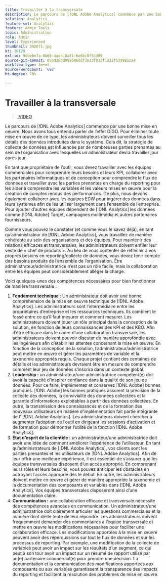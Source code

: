 ```yaml
---
title: Travailler à la transversale
description: Le parcours de [!DNL Adobe Analytics] commence par une bonne mise en oeuvre. Nous avons tous entendu parler de l’effet GIGO. Pour éliminer toute mise en œuvre de ce type, les administrateurs doivent surveiller tous les détails des données introduites dans le système. Cela dit, la stratégie de collecte de données est influencée par de nombreuses parties prenantes au sein de l’organisation avec lesquelles un administrateur devra travailler jour après jour.
solution: Analytics
feature-set: Analytics
feature: Admin Tools
topic: Administration
role: Admin
level: Experienced
thumbnail: 342071.jpg
kt: 10129
exl-id: 9dbebe7a-0b68-4aea-8a51-6e6bc0f54d09
source-git-commit: 058d26bd99ab060df3633fb32f1232f534881ca4
workflow-type: tm+mt
source-wordcount: '698'
ht-degree: 79%

---
```


# Travailler à la transversale

>[!VIDEO](https://video.tv.adobe.com/v/342071/?quality=12&learn=on)

Le parcours de [!DNL Adobe Analytics] commence par une bonne mise en oeuvre. Nous avons tous entendu parler de l’effet GIGO. Pour éliminer toute mise en œuvre de ce type, les administrateurs doivent surveiller tous les détails des données introduites dans le système. Cela dit, la stratégie de collecte de données est influencée par de nombreuses parties prenantes au sein de l’organisation avec lesquelles un administrateur devra travailler jour après jour.

En tant que propriétaire de l’outil, vous devez travailler avec les équipes commerciales pour comprendre leurs besoins et leurs KPI, collaborer avec les partenaires informatiques et de conception pour comprendre le flux de données et travailler avec les parties prenantes en charge du reporting pour les aider à comprendre les variables et les valeurs mises en œuvre pour la création de comptes rendus des performances. De plus, nous devons également collaborer avec les équipes EDW pour ingérer des données dans leurs systèmes afin de les utiliser largement dans l’ensemble de l’entreprise. Pour ajouter d’autres équipes dépendent de [!DNL Analytics] les données comme [!DNL Adobe] Target, campagnes multimédia et autres partenaires fournisseurs.

Comme vous pouvez le constater (et comme vous le savez déjà), en tant qu’administrateur de [!DNL Adobe Analytics], vous travaillez de manière cohérente au sein des organisations et des équipes. Pour maintenir des relations efficaces et transversales, les administrateurs doivent enfiler leur veste de « chef de produits ». Au lieu de vous contenter de réfléchir à vos propres besoins en reporting/collecte de données, vous devez tenir compte des besoins produits de l’ensemble de l’organisation. Être administrateur/administratrice n’est pas un rôle facile, mais la collaboration entre les équipes peut considérablement alléger la charge.

Voici quelques-unes des compétences nécessaires pour bien fonctionner de manière transversale :

1. **Fondement technique :** Un administrateur doit avoir une bonne compréhension de la mise en oeuvre technique de [!DNL Adobe Analytics]. Les administrateurs sont l’intermédiaire entre les propriétaires d’entreprise et les ressources techniques. Ils comblent le fossé entre ce qu’il faut mesurer et comment mesurer. Les administrateurs doivent jouer un rôle principal dans la conception de la solution, en fonction de leurs connaissances des KPI et des KBO. Afin d’être efficace dans le cadre d’une collaboration transversale, les administrateurs doivent pouvoir discuter de manière approfondie avec les ingénieurs afin d’établir les attentes concernant la mise en œuvre. En fonction de la conception de la solution, l’administrateur/administratrice peut mettre en œuvre et gérer les paramètres de variable et la taxonomie appropriés requis. Chaque projet contient des centaines de détails et les administrateurs devraient être en mesure de comprendre comment leur jeu de données s’inscrira dans un contexte global.
1. **Leadership :** un administrateur/une administratrice compétent(e) doit avoir la capacité d’inspirer confiance dans la qualité de son jeu de données. Pour ce faire, implémentez et conservez [!DNL Adobe] bonnes pratiques. [!DNL Adobe] les bonnes pratiques assurent la précision de la collecte des données, la convivialité des données collectées et la garantie d’informations exploitables à partir des données collectées. En outre, la transmission des connaissances et de la formation des nouveaux utilisateurs en matière d’implémentation fait partie intégrante de l’ [!DNL Adobe Analytics]. Les administrateurs doivent chercher à augmenter l’adoption de l’outil en dirigeant les sessions d’activation et de formation pour démontrer l’utilité de la fonction [!DNL Adobe Analytics].
1. **État d’esprit de la clientèle :** un administrateur/une administratrice doit avoir une idée de comment améliorer l’expérience de l’utilisateur. En tant qu’administrateurs de [!DNL Adobe Analytics], vos clients sont les parties prenantes et les utilisateurs de [!DNL Adobe Analytics]. Afin de leur offrir une meilleure expérience, il est essentiel de s’assurer que les équipes transversales disposent d’un accès approprié.  En comprenant leurs rôles et leurs besoins, vous pouvez anticiper les obstacles en octroyant l’accès approprié dès le début. En outre, les administrateurs doivent mettre en œuvre et gérer de manière appropriée la taxonomie et la documentation des composants et variables dans [!DNL Adobe Analytics]. Vos équipes transversales disposeront ainsi d’une documentation claire.
1. **Communication :** une collaboration efficace et transversale nécessite des compétences avancées en communication. Un administrateur/une administratrice doit clairement articuler les questions commerciales et la manière dont il/elle tente de leur répondre. Les administrateurs doivent fréquemment demander des commentaires à l’équipe transversale et mettre en œuvre les modifications nécessaires pour faciliter une collaboration efficace. Les modifications apportées à la mise en œuvre peuvent avoir des répercussions sur tout le flux de données et sur les processus de reporting. Par exemple, une modification de la collecte de variables peut avoir un impact sur les résultats d’un segment, ce qui peut à son tour avoir un impact sur un résumé de rapport utilisé par un(e) partenaire commercial(e) pour prendre une décision. La documentation et la communication des modifications apportées aux composants ou aux variables garantissent la transparence des impacts du reporting et facilitent la résolution des problèmes de mise en œuvre.
